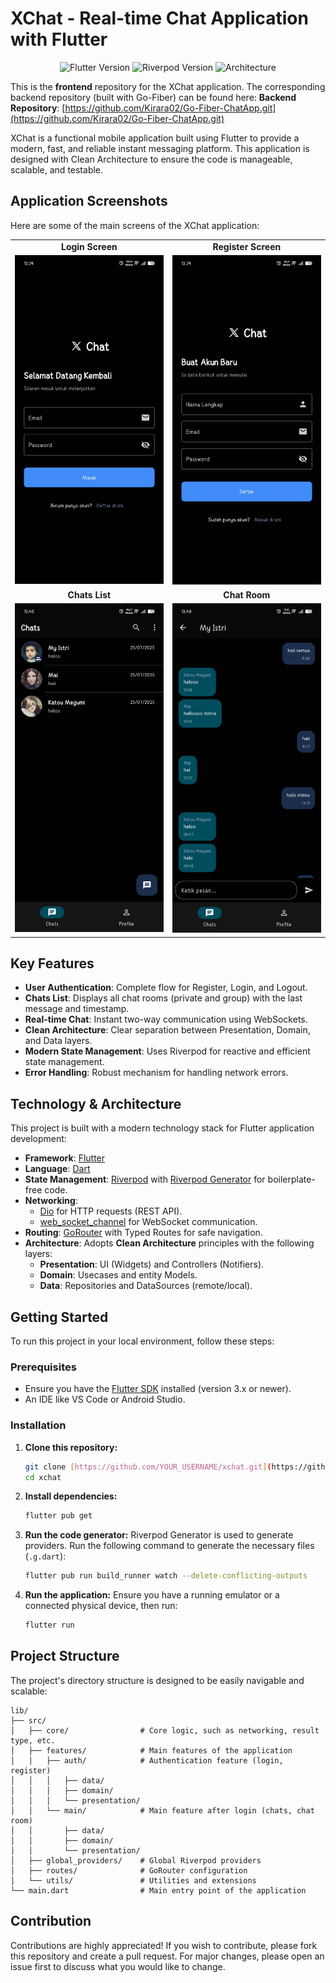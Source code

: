 # XChat - Real-time Chat Application with Flutter

<p align="center">
  <img src="https://img.shields.io/badge/Flutter-3.x-blue?logo=flutter" alt="Flutter Version">
  <img src="https://img.shields.io/badge/Riverpod-2.x-blue?logo=riverpod" alt="Riverpod Version">
  <img src="https://img.shields.io/badge/Architecture-Clean-brightgreen" alt="Architecture">
</p>

This is the **frontend** repository for the XChat application. The corresponding backend repository (built with Go-Fiber) can be found here:
**Backend Repository**: [https://github.com/Kirara02/Go-Fiber-ChatApp.git](https://github.com/Kirara02/Go-Fiber-ChatApp.git)

XChat is a functional mobile application built using Flutter to provide a modern, fast, and reliable instant messaging platform. This application is designed with Clean Architecture to ensure the code is manageable, scalable, and testable.

## Application Screenshots

Here are some of the main screens of the XChat application:

<table align="center">
  <tr>
    <td align="center"><strong>Login Screen</strong></td>
    <td align="center"><strong>Register Screen</strong></td>
  </tr>
  <tr>
    <td valign="top"><img src="docs/login_screen.jpg" alt="Login Screen Screenshot" width="250"/></td>
    <td valign="top"><img src="docs/register_screen.jpg" alt="Register Screen Screenshot" width="250"/></td>
  </tr>
  <tr>
    <td align="center"><strong>Chats List</strong></td>
    <td align="center"><strong>Chat Room</strong></td>
  </tr>
  <tr>
    <td valign="top"><img src="docs/chats_screen.jpg" alt="Chats List Screenshot" width="250"/></td>
    <td valign="top"><img src="docs/chat_screen.jpg" alt="Chat Room Screenshot" width="250"/></td>
  </tr>
</table>

## Key Features

- **User Authentication**: Complete flow for Register, Login, and Logout.
- **Chats List**: Displays all chat rooms (private and group) with the last message and timestamp.
- **Real-time Chat**: Instant two-way communication using WebSockets.
- **Clean Architecture**: Clear separation between Presentation, Domain, and Data layers.
- **Modern State Management**: Uses Riverpod for reactive and efficient state management.
- **Error Handling**: Robust mechanism for handling network errors.

## Technology & Architecture

This project is built with a modern technology stack for Flutter application development:

- **Framework**: [Flutter](https://flutter.dev/)
- **Language**: [Dart](https://dart.dev/)
- **State Management**: [Riverpod](https://riverpod.dev/) with [Riverpod Generator](https://pub.dev/packages/riverpod_generator) for boilerplate-free code.
- **Networking**:
  - [Dio](https://pub.dev/packages/dio) for HTTP requests (REST API).
  - [web_socket_channel](https://pub.dev/packages/web_socket_channel) for WebSocket communication.
- **Routing**: [GoRouter](https://pub.dev/packages/go_router) with Typed Routes for safe navigation.
- **Architecture**: Adopts **Clean Architecture** principles with the following layers:
  - **Presentation**: UI (Widgets) and Controllers (Notifiers).
  - **Domain**: Usecases and entity Models.
  - **Data**: Repositories and DataSources (remote/local).

## Getting Started

To run this project in your local environment, follow these steps:

### Prerequisites

- Ensure you have the [Flutter SDK](https://docs.flutter.dev/get-started/install) installed (version 3.x or newer).
- An IDE like VS Code or Android Studio.

### Installation

1.  **Clone this repository:**

    ```bash
    git clone [https://github.com/YOUR_USERNAME/xchat.git](https://github.com/YOUR_USERNAME/xchat.git)
    cd xchat
    ```

2.  **Install dependencies:**

    ```bash
    flutter pub get
    ```

3.  **Run the code generator:**
    Riverpod Generator is used to generate providers. Run the following command to generate the necessary files (`.g.dart`):

    ```bash
    flutter pub run build_runner watch --delete-conflicting-outputs
    ```

4.  **Run the application:**
    Ensure you have a running emulator or a connected physical device, then run:
    ```bash
    flutter run
    ```

## Project Structure

The project's directory structure is designed to be easily navigable and scalable:

```
lib/
├── src/
│   ├── core/                # Core logic, such as networking, result type, etc.
│   ├── features/            # Main features of the application
│   │   ├── auth/            # Authentication feature (login, register)
│   │   │   ├── data/
│   │   │   ├── domain/
│   │   │   └── presentation/
│   │   └── main/            # Main feature after login (chats, chat room)
│   │       ├── data/
│   │       ├── domain/
│   │       └── presentation/
│   ├── global_providers/    # Global Riverpod providers
│   ├── routes/              # GoRouter configuration
│   └── utils/               # Utilities and extensions
└── main.dart                # Main entry point of the application
```

## Contribution

Contributions are highly appreciated! If you wish to contribute, please fork this repository and create a pull request. For major changes, please open an issue first to discuss what you would like to change.
